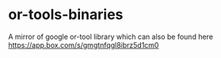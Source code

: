 # or-tools-binaries
A mirror of google or-tool library which can also be found here https://app.box.com/s/gmgtnfqgl8ibrz5d1cm0
